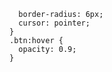       border-radius: 6px;
      cursor: pointer;
    }
    .btn:hover {
      opacity: 0.9;
    }
  </style>
</head>
<body class="bg-gray-100">
  <div id="root"></div>

  <script type="text/babel">
    function FichaIcons() {
      const [name, setName] = React.useState('');
      const [alias, setAlias] = React.useState('');
      const [origin, setOrigin] = React.useState('');
      const [line, setLine] = React.useState('Linha Principal');
      const [description, setDescription] = React.useState('');
      const [notes, setNotes] = React.useState('');
      const baseAttrs = { Proeza: 3, Coordenacao: 3, Vigor: 3, Intelecto: 3, Atencao: 3, Vontade: 3 };
      const [attrs, setAttrs] = React.useState(baseAttrs);
      const [powers, setPowers] = React.useState([]);
      const [specializations, setSpecializations] = React.useState([]);
      const [conditions, setConditions] = React.useState(['', '', '']);
      const [powerDraft, setPowerDraft] = React.useState({ name: '', level: 3, extras: '', limits: '' });
      const [specDraft, setSpecDraft] = React.useState('');
      const energy = Number(attrs.Vigor || 0) + Number(attrs.Vontade || 0);
      const determination = Math.max(1, 6 - powers.length - Object.values(attrs).filter(v => v > 6).length);

      // Carrega do localStorage
      React.useEffect(() => {
        const saved = localStorage.getItem('ficha_icons');
        if (saved) {
          try {
            const obj = JSON.parse(saved);
            setName(obj.name || '');
            setAlias(obj.alias || '');
            setOrigin(obj.origin || '');
            setLine(obj.line || 'Linha Principal');
            setDescription(obj.description || '');
            setNotes(obj.notes || '');
            setAttrs(obj.attrs || baseAttrs);
            setPowers(obj.powers || []);
            setSpecializations(obj.specializations || []);
            setConditions(obj.conditions || ['', '', '']);
          } catch {}
        }
      }, []);

      // Salva no localStorage
      React.useEffect(() => {
        const obj = { name, alias, origin, line, description, notes, attrs, powers, specializations, conditions };
        localStorage.setItem('ficha_icons', JSON.stringify(obj));
      }, [name, alias, origin, line, description, notes, attrs, powers, specializations, conditions]);

      function changeAttr(key, value) {
        const n = parseInt(value || 0, 10);
        if (Number.isNaN(n)) return;
        setAttrs(prev => ({ ...prev, [key]: Math.max(1, Math.min(10, n)) }));
      }

      function addPower() {
        if (!powerDraft.name) return;
        setPowers(prev => [...prev, { ...powerDraft }]);
        setPowerDraft({ name: '', level: 3, extras: '', limits: '' });
      }
      function removePower(i) { setPowers(prev => prev.filter((_, idx) => idx !== i)); }
      function addSpec() { if (!specDraft) return; setSpecializations(prev => [...prev, specDraft]); setSpecDraft(''); }
      function removeSpec(i) { setSpecializations(prev => prev.filter((_, idx) => idx !== i)); }
      function updateCondition(i, val) { const next = [...conditions]; next[i] = val; setConditions(next); }

      return (
        <div className="p-6 max-w-6xl mx-auto font-sans">
          <h1 className="text-3xl font-bold mb-4">Ficha Icons RPG</h1>
          <div className="grid grid-cols-1 md:grid-cols-3 gap-6">
            {/* Identidade */}
            <section className="bg-white p-4 rounded shadow">
              <h2 className="text-xl font-semibold mb-3">Identidade</h2>
              <input className="input" placeholder="Nome" value={name} onChange={e=>setName(e.target.value)} />
              <input className="input mt-2" placeholder="Codinome" value={alias} onChange={e=>setAlias(e.target.value)} />
              <select className="input mt-2" value={origin} onChange={e=>setOrigin(e.target.value)}>
                <option value="">Origem</option>
                <option>Treinado</option><option>Transformado</option><option>Nascido</option><option>Extraterrestre</option><option>Artificial</option><option>Engenhocas</option>
              </select>
              <select className="input mt-2" value={line} onChange={e=>setLine(e.target.value)}>
                <option>Linha Principal</option><option>Linha Média</option><option>Linha de Apoio</option>
              </select>
              <p className="mt-4">Energia: <strong>{energy}</strong></p>
              <p>Determinação: <strong>{determination}</strong></p>
              <h3 className="font-medium mt-4">Condições</h3>
              {conditions.map((c, i) => (
                <input key={i} className="input mt-1" placeholder={`Condição ${i+1}`} value={c} onChange={e=>updateCondition(i,e.target.value)} />
              ))}
            </section>

            {/* Atributos */}
            <section className="bg-white p-4 rounded shadow">
              <h2 className="text-xl font-semibold mb-3">Atributos</h2>
              {Object.keys(attrs).map(key => (
                <div key={key} className="mt-2">
                  <label className="block text-sm">{key}</label>
                  <input type="number" className="input" value={attrs[key]} onChange={e=>changeAttr(key,e.target.value)} />
                </div>
              ))}
              <h3 className="font-medium mt-4">Especializações</h3>
              <div className="flex gap-2 mt-2">
                <input value={specDraft} onChange={e=>setSpecDraft(e.target.value)} className="input" placeholder="Nova especialização" />
                <button onClick={addSpec} className="btn">Adicionar</button>
              </div>
              <ul className="mt-2">
                {specializations.map((s,i)=>(
                  <li key={i}>{s} <button onClick={()=>removeSpec(i)} className="text-red-500">x</button></li>
                ))}
              </ul>
            </section>

            {/* Poderes */}
            <section className="bg-white p-4 rounded shadow">
              <h2 className="text-xl font-semibold mb-3">Poderes</h2>
              <input className="input" placeholder="Nome" value={powerDraft.name} onChange={e=>setPowerDraft({...powerDraft,name:e.target.value})} />
              <input className="input mt-2" type="number" value={powerDraft.level} onChange={e=>setPowerDraft({...powerDraft,level:parseInt(e.target.value||0,10)})} />
              <input className="input mt-2" placeholder="Extras" value={powerDraft.extras} onChange={e=>setPowerDraft({...powerDraft,extras:e.target.value})} />
              <input className="input mt-2" placeholder="Limites" value={powerDraft.limits} onChange={e=>setPowerDraft({...powerDraft,limits:e.target.value})} />
              <button onClick={addPower} className="btn mt-2">Adicionar</button>
              <ul className="mt-2">
                {powers.map((p,i)=>(
                  <li key={i}>
                    <strong>{p.name}</strong> (Nível {p.level}) {p.extras} {p.limits}
                    <button onClick={()=>removePower(i)} className="text-red-500 ml-2">x</button>
                  </li>
                ))}
              </ul>
              <textarea className="input mt-4 h-24" placeholder="Descrição/histórico" value={description} onChange={e=>setDescription(e.target.value)} />
              <textarea className="input mt-2 h-24" placeholder="Notas" value={notes} onChange={e=>setNotes(e.target.value)} />
            </section>
          </div>
        </div>
      );
    }

    ReactDOM.createRoot(document.getElementById('root')).render(<FichaIcons/>);
  </script>
</body>
</html>
